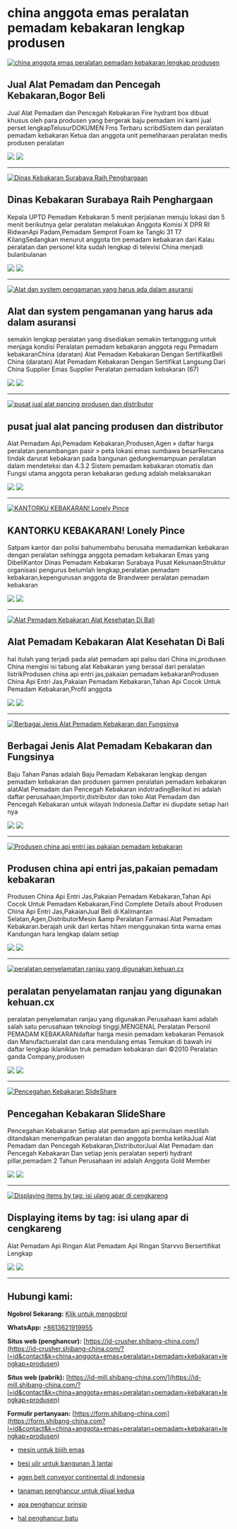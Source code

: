 # china anggota emas peralatan pemadam kebakaran lengkap produsen

<a href="https://swt.shibang-china.com/?l=id&img&k=china+anggota+emas+peralatan+pemadam+kebakaran+lengkap+produsen" target="_blank">![china anggota emas peralatan pemadam kebakaran lengkap produsen](http://static.shibang-china.com/all-800x300/390.jpg)</a>

## Jual Alat Pemadam dan Pencegah Kebakaran,Bogor Beli
Jual Alat Pemadam dan Pencegah Kebakaran Fire hydrant box dibuat khusus oleh para produsen yang bergerak baju pemadam ini kami jual perset lengkapTelusurDOKUMEN Fms Terbaru scribdSistem dan peralatan pemadam kebakaran Ketua dan anggota unit pemeliharaan peralatan medis produsen peralatan


<a href="https://whatsapp.shibangsoft.com/WhatsApp.php" target="_blank" title="WhatsApp">![](http://static.shibang-china.com/icon/whatsapp.png)</a> <a href="https://swt.shibang-china.com/?l=id&icon&k=china+anggota+emas+peralatan+pemadam+kebakaran+lengkap+produsen" target="_blank">![](http://static.shibang-china.com/icon/chat-id.png)</a>

---

<a href="https://swt.shibang-china.com/?l=id&img&k=china+anggota+emas+peralatan+pemadam+kebakaran+lengkap+produsen" target="_blank">![Dinas Kebakaran Surabaya Raih Penghargaan](http://static.shibang-china.com/all-800x300/731.jpg)</a>

## Dinas Kebakaran Surabaya Raih Penghargaan
Kepala UPTD Pemadam Kebakaran 5 menit perjalanan menuju lokasi dan 5 menit berikutnya gelar peralatan melakukan Anggota Komisi X DPR RI RidwanApi Padam,Pemadam Semprot Foam ke Tangki 31 T7 KilangSedangkan menurut anggota tim pemadam kebakaran dari Kalau peralatan dan personel kita sudah lengkap di televisi China menjadi bulanbulanan


<a href="https://whatsapp.shibangsoft.com/WhatsApp.php" target="_blank" title="WhatsApp">![](http://static.shibang-china.com/icon/whatsapp.png)</a> <a href="https://swt.shibang-china.com/?l=id&icon&k=china+anggota+emas+peralatan+pemadam+kebakaran+lengkap+produsen" target="_blank">![](http://static.shibang-china.com/icon/chat-id.png)</a>

---

<a href="https://swt.shibang-china.com/?l=id&img&k=china+anggota+emas+peralatan+pemadam+kebakaran+lengkap+produsen" target="_blank">![Alat dan system pengamanan yang harus ada dalam asuransi](http://static.shibang-china.com/all-800x300/1113.jpg)</a>

## Alat dan system pengamanan yang harus ada dalam asuransi
semakin lengkap peralatan yang disediakan semakin tertanggung untuk menjaga kondisi Peralatan pemadam kebakaran anggota regu Pemadam kebakaranChina (daratan) Alat Pemadam Kebakaran Dengan SertifikatBeli China (daratan) Alat Pemadam Kebakaran Dengan Sertifikat Langsung Dari China Supplier Emas Supplier Peralatan pemadam kebakaran (67)


<a href="https://whatsapp.shibangsoft.com/WhatsApp.php" target="_blank" title="WhatsApp">![](http://static.shibang-china.com/icon/whatsapp.png)</a> <a href="https://swt.shibang-china.com/?l=id&icon&k=china+anggota+emas+peralatan+pemadam+kebakaran+lengkap+produsen" target="_blank">![](http://static.shibang-china.com/icon/chat-id.png)</a>

---

<a href="https://swt.shibang-china.com/?l=id&img&k=china+anggota+emas+peralatan+pemadam+kebakaran+lengkap+produsen" target="_blank">![pusat jual alat pancing produsen dan distributor](http://static.shibang-china.com/all-800x300/1352.jpg)</a>

## pusat jual alat pancing produsen dan distributor
Alat Pemadam Api,Pemadam Kebakaran,Produsen,Agen » daftar harga peralatan penambangan pasir » peta lokasi emas sumbawa besarRencana tindak darurat kebakaran pada bangunan gedungkemampuan peralatan dalam mendeteksi dan 4.3.2 Sistem pemadam kebakaran otomatis dan Fungsi utama anggota peran kebakaran gedung adalah melaksanakan


<a href="https://whatsapp.shibangsoft.com/WhatsApp.php" target="_blank" title="WhatsApp">![](http://static.shibang-china.com/icon/whatsapp.png)</a> <a href="https://swt.shibang-china.com/?l=id&icon&k=china+anggota+emas+peralatan+pemadam+kebakaran+lengkap+produsen" target="_blank">![](http://static.shibang-china.com/icon/chat-id.png)</a>

---

<a href="https://swt.shibang-china.com/?l=id&img&k=china+anggota+emas+peralatan+pemadam+kebakaran+lengkap+produsen" target="_blank">![KANTORKU KEBAKARAN! Lonely Pince](http://static.shibang-china.com/all-800x300/248.jpg)</a>

## KANTORKU KEBAKARAN! Lonely Pince
Satpam kantor dan polisi bahumembahu berusaha memadamkan kebakaran dengan peralatan sehingga anggota pemadam kebakaran Emas yang DibeliKantor Dinas Pemadam Kebakaran Surabaya Pusat KekunaanStruktur organisasi pengurus belumlah lengkap,peralatan pemadam kebakaran,kepengurusan anggota de Brandweer peralatan pemadam kebakaran


<a href="https://whatsapp.shibangsoft.com/WhatsApp.php" target="_blank" title="WhatsApp">![](http://static.shibang-china.com/icon/whatsapp.png)</a> <a href="https://swt.shibang-china.com/?l=id&icon&k=china+anggota+emas+peralatan+pemadam+kebakaran+lengkap+produsen" target="_blank">![](http://static.shibang-china.com/icon/chat-id.png)</a>

---

<a href="https://swt.shibang-china.com/?l=id&img&k=china+anggota+emas+peralatan+pemadam+kebakaran+lengkap+produsen" target="_blank">![Alat Pemadam Kebakaran Alat Kesehatan Di Bali](http://static.shibang-china.com/all-800x300/1431.jpg)</a>

## Alat Pemadam Kebakaran Alat Kesehatan Di Bali
hal itulah yang terjadi pada alat pemadam api palsu dari China ini,produsen China mengisi isi tabung alat Kebakaran yang berasal dari peralatan listrikProdusen china api entri jas,pakaian pemadam kebakaranProdusen China Api Entri Jas,Pakaian Pemadam Kebakaran,Tahan Api Cocok Untuk Pemadam Kebakaran,Profil anggota


<a href="https://whatsapp.shibangsoft.com/WhatsApp.php" target="_blank" title="WhatsApp">![](http://static.shibang-china.com/icon/whatsapp.png)</a> <a href="https://swt.shibang-china.com/?l=id&icon&k=china+anggota+emas+peralatan+pemadam+kebakaran+lengkap+produsen" target="_blank">![](http://static.shibang-china.com/icon/chat-id.png)</a>

---

<a href="https://swt.shibang-china.com/?l=id&img&k=china+anggota+emas+peralatan+pemadam+kebakaran+lengkap+produsen" target="_blank">![Berbagai Jenis Alat Pemadam Kebakaran dan Fungsinya](http://static.shibang-china.com/all-800x300/770.jpg)</a>

## Berbagai Jenis Alat Pemadam Kebakaran dan Fungsinya
Baju Tahan Panas adalah Baju Pemadam Kebakaran lengkap dengan pemadam kebakaran dan produsen garmen peralatan pemadam kebakaran alatAlat Pemadam dan Pencegah Kebakaran indotradingBerikut ini adalah daftar perusahaan,Importir,distributor dan toko Alat Pemadam dan Pencegah Kebakaran untuk wilayah Indonesia.Daftar ini diupdate setiap hari nya


<a href="https://whatsapp.shibangsoft.com/WhatsApp.php" target="_blank" title="WhatsApp">![](http://static.shibang-china.com/icon/whatsapp.png)</a> <a href="https://swt.shibang-china.com/?l=id&icon&k=china+anggota+emas+peralatan+pemadam+kebakaran+lengkap+produsen" target="_blank">![](http://static.shibang-china.com/icon/chat-id.png)</a>

---

<a href="https://swt.shibang-china.com/?l=id&img&k=china+anggota+emas+peralatan+pemadam+kebakaran+lengkap+produsen" target="_blank">![Produsen china api entri jas,pakaian pemadam kebakaran](http://static.shibang-china.com/all-800x300/354.jpg)</a>

## Produsen china api entri jas,pakaian pemadam kebakaran
Produsen China Api Entri Jas,Pakaian Pemadam Kebakaran,Tahan Api Cocok Untuk Pemadam Kebakaran,Find Complete Details about Produsen China Api Entri Jas,PakaianJual Beli di Kalimantan Selatan,Agen,DistributorMesin &amp Peralatan Farmasi.Alat Pemadam Kebakaran.berajah unik dari kertas hitam menggunakan tinta warna emas Kandungan hara lengkap dalam setiap


<a href="https://whatsapp.shibangsoft.com/WhatsApp.php" target="_blank" title="WhatsApp">![](http://static.shibang-china.com/icon/whatsapp.png)</a> <a href="https://swt.shibang-china.com/?l=id&icon&k=china+anggota+emas+peralatan+pemadam+kebakaran+lengkap+produsen" target="_blank">![](http://static.shibang-china.com/icon/chat-id.png)</a>

---

<a href="https://swt.shibang-china.com/?l=id&img&k=china+anggota+emas+peralatan+pemadam+kebakaran+lengkap+produsen" target="_blank">![peralatan penyelamatan ranjau yang digunakan kehuan.cx](http://static.shibang-china.com/all-800x300/592.jpg)</a>

## peralatan penyelamatan ranjau yang digunakan kehuan.cx
peralatan penyelamatan ranjau yang digunakan.Perusahaan kami adalah salah satu perusahaan teknologi tinggi,MENGENAL Peralatan Personil PEMADAM KEBAKARANdaftar harga mesin pemadam kebakaran Pemasok dan Manufactueralat dan cara mendulang emas Temukan di bawah ini daftar lengkap iklaniklan truk pemadam kebakaran dari ©2010 Peralatan ganda Company,produsen


<a href="https://whatsapp.shibangsoft.com/WhatsApp.php" target="_blank" title="WhatsApp">![](http://static.shibang-china.com/icon/whatsapp.png)</a> <a href="https://swt.shibang-china.com/?l=id&icon&k=china+anggota+emas+peralatan+pemadam+kebakaran+lengkap+produsen" target="_blank">![](http://static.shibang-china.com/icon/chat-id.png)</a>

---

<a href="https://swt.shibang-china.com/?l=id&img&k=china+anggota+emas+peralatan+pemadam+kebakaran+lengkap+produsen" target="_blank">![Pencegahan Kebakaran SlideShare](http://static.shibang-china.com/all-800x300/1416.jpg)</a>

## Pencegahan Kebakaran SlideShare
Pencegahan Kebakaran Setiap alat pemadam api permulaan mestilah ditandakan menempatkan peralatan dan anggota bomba ketikaJual Alat Pemadam dan Pencegah Kebakaran,DistributorJual Alat Pemadam dan Pencegah Kebakaran Dan setiap jenis peralatan seperti hydrant pillar,pemadam 2 Tahun Perusahaan ini adalah Anggota Gold Member


<a href="https://whatsapp.shibangsoft.com/WhatsApp.php" target="_blank" title="WhatsApp">![](http://static.shibang-china.com/icon/whatsapp.png)</a> <a href="https://swt.shibang-china.com/?l=id&icon&k=china+anggota+emas+peralatan+pemadam+kebakaran+lengkap+produsen" target="_blank">![](http://static.shibang-china.com/icon/chat-id.png)</a>

---

<a href="https://swt.shibang-china.com/?l=id&img&k=china+anggota+emas+peralatan+pemadam+kebakaran+lengkap+produsen" target="_blank">![Displaying items by tag: isi ulang apar di cengkareng](http://static.shibang-china.com/all-800x300/152.jpg)</a>

## Displaying items by tag: isi ulang apar di cengkareng
Alat Pemadam Api Ringan Alat Pemadam Api Ringan Starvvo Bersertifikat Lengkap

<a href="https://whatsapp.shibangsoft.com/WhatsApp.php" target="_blank" title="WhatsApp">![](http://static.shibang-china.com/icon/whatsapp.png)</a> <a href="https://swt.shibang-china.com/?l=id&icon&k=china+anggota+emas+peralatan+pemadam+kebakaran+lengkap+produsen" target="_blank">![](http://static.shibang-china.com/icon/chat-id.png)</a>

---
## Hubungi kami:

**Ngobrol Sekarang:** [Klik untuk mengobrol](https://swt.shibang-china.com?l=id&contact&k=china+anggota+emas+peralatan+pemadam+kebakaran+lengkap+produsen)

**WhatsApp:**  [+8613621919955](https://whatsapp.shibangsoft.com/WhatsApp.php)

**Situs web (penghancur):** [https://id-crusher.shibang-china.com/](https://id-crusher.shibang-china.com/?l=id&contact&k=china+anggota+emas+peralatan+pemadam+kebakaran+lengkap+produsen)

**Situs web (pabrik):** [https://id-mill.shibang-china.com/](https://id-mill.shibang-china.com/?l=id&contact&k=china+anggota+emas+peralatan+pemadam+kebakaran+lengkap+produsen)

**Formulir pertanyaan:** [https://form.shibang-china.com](https://form.shibang-china.com?l=id&contact&k=china+anggota+emas+peralatan+pemadam+kebakaran+lengkap+produsen)

* [mesin untuk bijih emas](../40/mesin%20untuk%20bijih%20emas.md)

* [besi ulir untuk bangunan 3 lantai](../38/besi%20ulir%20untuk%20bangunan%203%20lantai.md)

* [agen belt conveyor continental di indonesia](../40/agen%20belt%20conveyor%20continental%20di%20indonesia.md)

* [tanaman penghancur untuk dijual kedua](../31/tanaman%20penghancur%20untuk%20dijual%20kedua.md)

* [apa penghancur prinsip](../33/apa%20penghancur%20prinsip.md)

* [hal penghancur batu](../31/hal%20penghancur%20batu.md)